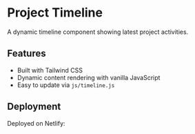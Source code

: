 # Project Timeline

A dynamic timeline component showing latest project activities.

## Features
- Built with Tailwind CSS
- Dynamic content rendering with vanilla JavaScript
- Easy to update via `js/timeline.js`

## Deployment
Deployed on Netlify: 
